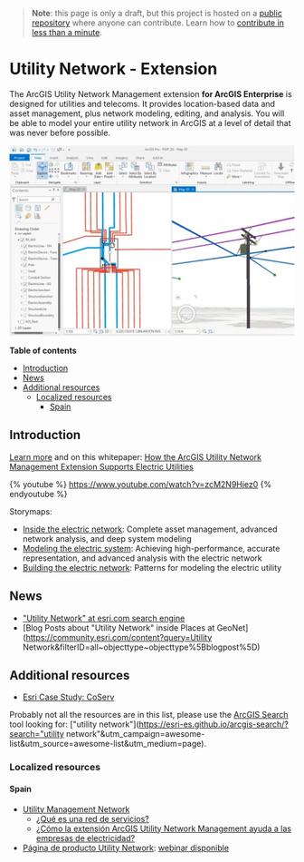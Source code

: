 > **Note**: this page is only a draft, but this project is hosted on a [public repository](https://github.com/hhkaos/awesome-arcgis) where anyone can contribute. Learn how to [contribute in less than a minute](https://github.com/hhkaos/awesome-arcgis/blob/master/CONTRIBUTING.md#contributions).

# Utility Network - Extension

The ArcGIS Utility Network Management extension **for ArcGIS Enterprise** is designed for utilities and telecoms. It provides location-based data and asset management, plus network modeling, editing, and analysis. You will be able to model your entire utility network in ArcGIS at a level of detail that was never before possible.

![Utility Network - Extension Screenshot](../../product-thumbnails/utility-network.png)


<!-- START doctoc generated TOC please keep comment here to allow auto update -->
<!-- DON'T EDIT THIS SECTION, INSTEAD RE-RUN doctoc TO UPDATE -->
**Table of contents**

- [Introduction](#introduction)
- [News](#news)
- [Additional resources](#additional-resources)
  - [Localized resources](#localized-resources)
    - [Spain](#spain)

<!-- END doctoc generated TOC please keep comment here to allow auto update -->

## Introduction

[Learn more](http://www.esri.es/producto/utility-network/) and on this whitepaper: [How the ArcGIS Utility Network Management Extension Supports Electric Utilities](http://ficheros.esri.es/2019/descargables/White%20paper%20Utility%20Network%20Ingl%C3%A9s.pdf)

{% youtube %} https://www.youtube.com/watch?v=zcM2N9Hjez0 {% endyoutube %}

Storymaps:

* [Inside the electric network](https://gdbteam.maps.arcgis.com/apps/Cascade/index.html?appid=03789cced5e04b5f8a11ae7357cac915): Complete asset management, advanced network analysis, and deep system modeling
* [Modeling the electric system](https://gdbteam.maps.arcgis.com/apps/Cascade/index.html?appid=e8a78203d79042acbec87255d45e6ab9): Achieving high-performance, accurate representation, and advanced analysis with the electric network
* [Building the electric network](https://gdbteam.maps.arcgis.com/apps/Cascade/index.html?appid=42a3d0e8de544fdf98a26494b1fc5caa): Patterns for modeling the electric utility


## News

* ["Utility Network" at esri.com search engine](https://www.esri.com/arcgis-blog/?s=#&tag=utility-network)
* [Blog Posts about "Utility Network" inside Places at GeoNet](https://community.esri.com/content?query=Utility Network&filterID=all~objecttype~objecttype%5Bblogpost%5D)

## Additional resources

* [Esri Case Study: CoServ](https://www.esri.com/videos/watch?videoid=iVZS6w1imZQ&channelid=UCZTiOg3n0pqUDSatq7mS2PA&title=Esri%20Case%20Study:%20CoServ)


Probably not all the resources are in this list, please use the [ArcGIS Search](https://esri-es.github.io/arcgis-search/) tool looking for: ["utility network"](https://esri-es.github.io/arcgis-search/?search="utility network"&utm_campaign=awesome-list&utm_source=awesome-list&utm_medium=page).

### Localized resources

#### Spain

* [Utility Management Network](http://recursosutilitynetwork.esri.es/)
    * [¿Qué es una red de servicios?](http://ficheros.esri.es/2019/descargables/Empezando%20a%20trabajar%20Utility%20Network%20.pdf)
    * [¿Cómo la extensión ArcGIS Utility Network Management ayuda a las empresas de electricidad?](http://ficheros.esri.es/2019/descargables/White%20Paper%20Utility%20Network.pdf)
* [Página de producto Utility Network](http://www.esri.es/producto/utility-network/): [webinar disponible](https://www.esri.es/producto/utility-network/#layout-6)
